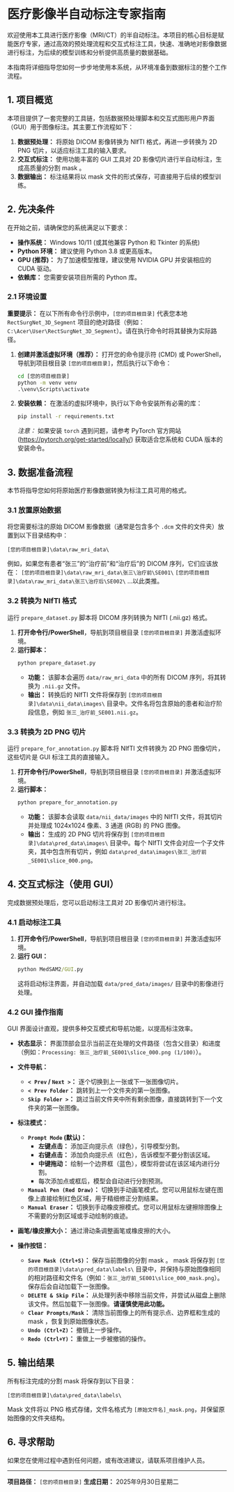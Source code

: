 # 医疗影像半自动标注专家指南

欢迎使用本工具进行医疗影像（MRI/CT）的半自动标注。本项目的核心目标是赋能医疗专家，通过高效的预处理流程和交互式标注工具，快速、准确地对影像数据进行标注，为后续的模型训练和分析提供高质量的数据基础。

本指南将详细指导您如何一步步地使用本系统，从环境准备到数据标注的整个工作流程。

## 1. 项目概览

本项目提供了一套完整的工具链，包括数据预处理脚本和交互式图形用户界面（GUI）用于图像标注。其主要工作流程如下：

1.  **数据预处理：** 将原始 DICOM 影像转换为 NIfTI 格式，再进一步转换为 2D PNG 切片，以适应标注工具的输入要求。
2.  **交互式标注：** 使用功能丰富的 GUI 工具对 2D 影像切片进行半自动标注，生成高质量的分割 mask 。
3.  **数据输出：** 标注结果将以 mask 文件的形式保存，可直接用于后续的模型训练。

## 2. 先决条件

在开始之前，请确保您的系统满足以下要求：

*   **操作系统：** Windows 10/11 (或其他兼容 Python 和 Tkinter 的系统)
*   **Python 环境：** 建议使用 Python 3.8 或更高版本。
*   **GPU (推荐)：** 为了加速模型推理，建议使用 NVIDIA GPU 并安装相应的 CUDA 驱动。
*   **依赖库：** 您需要安装项目所需的 Python 库。

### 2.1 环境设置

**重要提示：** 在以下所有命令行示例中，`[您的项目根目录]` 代表您本地 `RectSurgNet_3D_Segment` 项目的绝对路径（例如：`C:\Acer\User\RectSurgNet_3D_Segment`）。请在执行命令时将其替换为实际路径。

1.  **创建并激活虚拟环境（推荐）：**
    打开您的命令提示符 (CMD) 或 PowerShell，导航到项目根目录 `[您的项目根目录]`，然后执行以下命令：
    ```cmd
    cd [您的项目根目录]
    python -m venv venv
    .\venv\Scripts\activate
    ```

2.  **安装依赖：**
    在激活的虚拟环境中，执行以下命令安装所有必需的库：
    ```cmd
    pip install -r requirements.txt
    ```
    *注意：* 如果安装 `torch` 遇到问题，请参考 PyTorch 官方网站 (https://pytorch.org/get-started/locally/) 获取适合您系统和 CUDA 版本的安装命令。

## 3. 数据准备流程

本节将指导您如何将原始医疗影像数据转换为标注工具可用的格式。

### 3.1 放置原始数据

将您需要标注的原始 DICOM 影像数据（通常是包含多个 `.dcm` 文件的文件夹）放置到以下目录结构中：

`[您的项目根目录]\data\raw_mri_data\`

例如，如果您有患者“张三”的“治疗前”和“治疗后”的 DICOM 序列，它们应该放在：
`[您的项目根目录]\data\raw_mri_data\张三\治疗前\SE001\`
`[您的项目根目录]\data\raw_mri_data\张三\治疗后\SE002\`
...以此类推。

### 3.2 转换为 NIfTI 格式

运行 `prepare_dataset.py` 脚本将 DICOM 序列转换为 NIfTI (.nii.gz) 格式。

1.  **打开命令行/PowerShell**，导航到项目根目录 `[您的项目根目录]` 并激活虚拟环境。
2.  **运行脚本：**
    ```cmd
    python prepare_dataset.py
    ```
    *   **功能：** 该脚本会遍历 `data/raw_mri_data` 中的所有 DICOM 序列，将其转换为 `.nii.gz` 文件。
    *   **输出：** 转换后的 NIfTI 文件将保存到 `[您的项目根目录]\data\nii_data\images\` 目录中。文件名将包含原始的患者和治疗阶段信息，例如 `张三_治疗前_SE001.nii.gz`。

### 3.3 转换为 2D PNG 切片

运行 `prepare_for_annotation.py` 脚本将 NIfTI 文件转换为 2D PNG 图像切片，这些切片是 GUI 标注工具的直接输入。

1.  **打开命令行/PowerShell**，导航到项目根目录 `[您的项目根目录]` 并激活虚拟环境。
2.  **运行脚本：**
    ```cmd
    python prepare_for_annotation.py
    ```
    *   **功能：** 该脚本会读取 `data/nii_data/images` 中的 NIfTI 文件，将其切片并处理成 1024x1024 像素、3 通道 (RGB) 的 PNG 图像。
    *   **输出：** 生成的 2D PNG 切片将保存到 `[您的项目根目录]\data\pred_data\images\` 目录中。每个 NIfTI 文件会对应一个子文件夹，其中包含所有切片，例如 `data\pred_data\images\张三_治疗前_SE001\slice_000.png`。

## 4. 交互式标注（使用 GUI）

完成数据预处理后，您可以启动标注工具对 2D 影像切片进行标注。

### 4.1 启动标注工具

1.  **打开命令行/PowerShell**，导航到项目根目录 `[您的项目根目录]` 并激活虚拟环境。
2.  **运行 GUI：**
    ```cmd
    python MedSAM2/GUI.py
    ```
    这将启动标注界面，并自动加载 `data/pred_data/images/` 目录中的影像进行处理。

### 4.2 GUI 操作指南

GUI 界面设计直观，提供多种交互模式和导航功能，以提高标注效率。

*   **状态显示：** 界面顶部会显示当前正在处理的文件路径（包含父目录）和进度（例如：`Processing: 张三_治疗前_SE001\slice_000.png (1/100)`）。

*   **文件导航：**
    *   **`< Prev` / `Next >`：** 逐个切换到上一张或下一张图像切片。
    *   **`< Prev Folder`：** 跳转到上一个文件夹的第一张图像。
    *   **`Skip Folder >`：** 跳过当前文件夹中所有剩余图像，直接跳转到下一个文件夹的第一张图像。

*   **标注模式：**
    *   **`Prompt Mode` (默认)：**
        *   **左键点击：** 添加正向提示点（绿色），引导模型分割。
        *   **右键点击：** 添加负向提示点（红色），告诉模型不要分割该区域。
        *   **中键拖动：** 绘制一个边界框（蓝色），模型将尝试在该区域内进行分割。
        *   每次添加点或框后，模型会自动进行分割预测。
    *   **`Manual Pen (Red Draw)`：** 切换到手动画笔模式。您可以用鼠标左键在图像上直接绘制红色区域，用于精细修正分割结果。
    *   **`Manual Eraser`：** 切换到手动橡皮擦模式。您可以用鼠标左键擦除图像上不需要的分割区域或手动绘制的痕迹。

*   **画笔/橡皮擦大小：** 通过滑动条调整画笔或橡皮擦的大小。

*   **操作按钮：**
    *   **`Save Mask (Ctrl+S)`：** 保存当前图像的分割 mask 。 mask 将保存到 `[您的项目根目录]\data\pred_data\labels\` 目录中，并保持与原始图像相同的相对路径和文件名（例如：`张三_治疗前_SE001\slice_000_mask.png`）。保存后会自动加载下一张图像。
    *   **`DELETE & Skip File`：** 从处理列表中移除当前文件，并尝试从磁盘上删除该文件。然后加载下一张图像。**请谨慎使用此功能。**
    *   **`Clear Prompts/Mask`：** 清除当前图像上的所有提示点、边界框和生成的 mask ，恢复到原始图像状态。
    *   **`Undo (Ctrl+Z)`：** 撤销上一步操作。
    *   **`Redo (Ctrl+Y)`：** 重做上一步被撤销的操作。

## 5. 输出结果

所有标注完成的分割 mask 将保存到以下目录：

`[您的项目根目录]\data\pred_data\labels\`

Mask 文件将以 PNG 格式存储，文件名格式为 `[原始文件名]_mask.png`，并保留原始图像的文件夹结构。

## 6. 寻求帮助

如果您在使用过程中遇到任何问题，或有改进建议，请联系项目维护人员。

---
**项目路径：** `[您的项目根目录]`
**生成日期：** 2025年9月30日星期二
